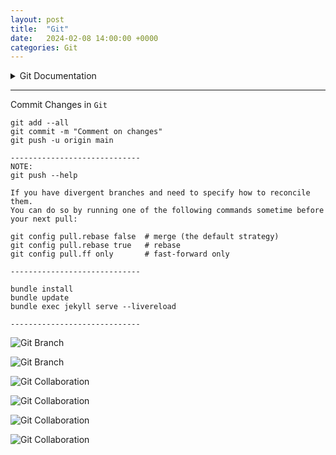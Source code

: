 ```yaml
---
layout: post
title:  "Git"
date:   2024-02-08 14:00:00 +0000
categories: Git
---
```



<Details>
<Summary>Git Documentation</Summary>
[Link:](https://git-scm.com/docs/gittutorial)
</Details>



---
Commit Changes in `Git`
```
git add --all
git commit -m "Comment on changes"
git push -u origin main

-----------------------------
NOTE:
git push --help

If you have divergent branches and need to specify how to reconcile them.
You can do so by running one of the following commands sometime before your next pull:

git config pull.rebase false  # merge (the default strategy)
git config pull.rebase true   # rebase
git config pull.ff only       # fast-forward only

-----------------------------

bundle install
bundle update
bundle exec jekyll serve --livereload

-----------------------------
```

![Git Branch]({{site.baseurl}}/assets/img/git-branch01.png)

![Git Branch]({{site.baseurl}}/assets/img/git-branch02.png)

![Git Collaboration]({{site.baseurl}}/assets/img/git-Collaboration01.png)

![Git Collaboration]({{site.baseurl}}/assets/img/git-Collaboration02.png)

![Git Collaboration]({{site.baseurl}}/assets/img/git-Collaboration03.png)

![Git Collaboration]({{site.baseurl}}/assets/img/git-Collaboration04.png)